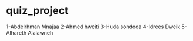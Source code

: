 # quiz_project

1-Abdelrhman Mnajaa
2-Ahmed  hweiti 
3-Huda  sondoqa
4-Idrees  Dweik
5-Alhareth Alalawneh